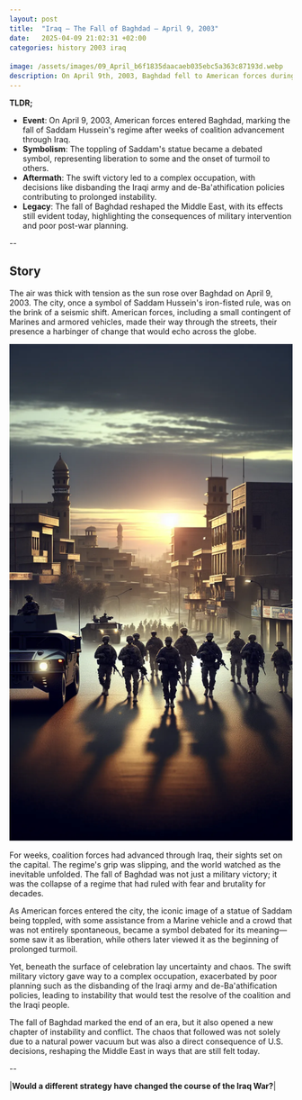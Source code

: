 ```yaml
---
layout: post
title:  "Iraq – The Fall of Baghdad – April 9, 2003"
date:   2025-04-09 21:02:31 +02:00
categories: history 2003 iraq

image: /assets/images/09_April_b6f1835daacaeb035ebc5a363c87193d.webp
description: On April 9th, 2003, Baghdad fell to American forces during the Iraq War, marking the end of Saddam Hussein's regime. This event was a significant turning point in the conflict, leading to the occupation of Iraq by coalition forces.
---
```


**TLDR;**
- **Event**: On April 9, 2003, American forces entered Baghdad, marking the fall of Saddam Hussein's regime after weeks of coalition advancement through Iraq.
- **Symbolism**: The toppling of Saddam's statue became a debated symbol, representing liberation to some and the onset of turmoil to others.
- **Aftermath**: The swift victory led to a complex occupation, with decisions like disbanding the Iraqi army and de-Ba'athification policies contributing to prolonged instability.
- **Legacy**: The fall of Baghdad reshaped the Middle East, with its effects still evident today, highlighting the consequences of military intervention and poor post-war planning.

--


## Story
The air was thick with tension as the sun rose over Baghdad on April 9, 2003. The city, once a symbol of Saddam Hussein's iron-fisted rule, was on the brink of a seismic shift. American forces, including a small contingent of Marines and armored vehicles, made their way through the streets, their presence a harbinger of change that would echo across the globe.

![Image](/assets/images/09_April_b6f1835daacaeb035ebc5a363c87193d.webp)

For weeks, coalition forces had advanced through Iraq, their sights set on the capital. The regime's grip was slipping, and the world watched as the inevitable unfolded. The fall of Baghdad was not just a military victory; it was the collapse of a regime that had ruled with fear and brutality for decades.

As American forces entered the city, the iconic image of a statue of Saddam being toppled, with some assistance from a Marine vehicle and a crowd that was not entirely spontaneous, became a symbol debated for its meaning—some saw it as liberation, while others later viewed it as the beginning of prolonged turmoil.

Yet, beneath the surface of celebration lay uncertainty and chaos. The swift military victory gave way to a complex occupation, exacerbated by poor planning such as the disbanding of the Iraqi army and de-Ba'athification policies, leading to instability that would test the resolve of the coalition and the Iraqi people.

The fall of Baghdad marked the end of an era, but it also opened a new chapter of instability and conflict. The chaos that followed was not solely due to a natural power vacuum but was also a direct consequence of U.S. decisions, reshaping the Middle East in ways that are still felt today.


--

|**Would a different strategy have changed the course of the Iraq War?**|

